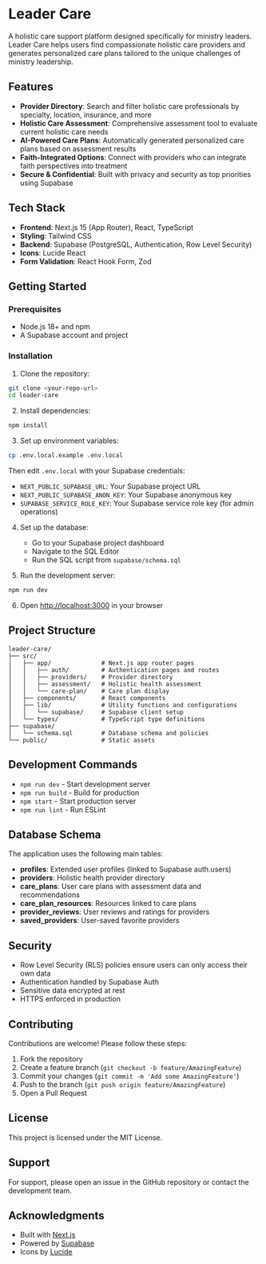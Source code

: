 # Leader Care

A holistic care support platform designed specifically for ministry leaders. Leader Care helps users find compassionate holistic care providers and generates personalized care plans tailored to the unique challenges of ministry leadership.

## Features

- **Provider Directory**: Search and filter holistic care professionals by specialty, location, insurance, and more
- **Holistic Care Assessment**: Comprehensive assessment tool to evaluate current holistic care needs
- **AI-Powered Care Plans**: Automatically generated personalized care plans based on assessment results
- **Faith-Integrated Options**: Connect with providers who can integrate faith perspectives into treatment
- **Secure & Confidential**: Built with privacy and security as top priorities using Supabase

## Tech Stack

- **Frontend**: Next.js 15 (App Router), React, TypeScript
- **Styling**: Tailwind CSS
- **Backend**: Supabase (PostgreSQL, Authentication, Row Level Security)
- **Icons**: Lucide React
- **Form Validation**: React Hook Form, Zod

## Getting Started

### Prerequisites

- Node.js 18+ and npm
- A Supabase account and project

### Installation

1. Clone the repository:
```bash
git clone <your-repo-url>
cd leader-care
```

2. Install dependencies:
```bash
npm install
```

3. Set up environment variables:
```bash
cp .env.local.example .env.local
```

Then edit `.env.local` with your Supabase credentials:
- `NEXT_PUBLIC_SUPABASE_URL`: Your Supabase project URL
- `NEXT_PUBLIC_SUPABASE_ANON_KEY`: Your Supabase anonymous key
- `SUPABASE_SERVICE_ROLE_KEY`: Your Supabase service role key (for admin operations)

4. Set up the database:
   - Go to your Supabase project dashboard
   - Navigate to the SQL Editor
   - Run the SQL script from `supabase/schema.sql`

5. Run the development server:
```bash
npm run dev
```

6. Open [http://localhost:3000](http://localhost:3000) in your browser

## Project Structure

```
leader-care/
├── src/
│   ├── app/              # Next.js app router pages
│   │   ├── auth/         # Authentication pages and routes
│   │   ├── providers/    # Provider directory
│   │   ├── assessment/   # Holistic health assessment
│   │   └── care-plan/    # Care plan display
│   ├── components/       # React components
│   ├── lib/              # Utility functions and configurations
│   │   └── supabase/     # Supabase client setup
│   └── types/            # TypeScript type definitions
├── supabase/
│   └── schema.sql        # Database schema and policies
└── public/               # Static assets
```

## Development Commands

- `npm run dev` - Start development server
- `npm run build` - Build for production
- `npm start` - Start production server
- `npm run lint` - Run ESLint

## Database Schema

The application uses the following main tables:

- **profiles**: Extended user profiles (linked to Supabase auth.users)
- **providers**: Holistic health provider directory
- **care_plans**: User care plans with assessment data and recommendations
- **care_plan_resources**: Resources linked to care plans
- **provider_reviews**: User reviews and ratings for providers
- **saved_providers**: User-saved favorite providers

## Security

- Row Level Security (RLS) policies ensure users can only access their own data
- Authentication handled by Supabase Auth
- Sensitive data encrypted at rest
- HTTPS enforced in production

## Contributing

Contributions are welcome! Please follow these steps:

1. Fork the repository
2. Create a feature branch (`git checkout -b feature/AmazingFeature`)
3. Commit your changes (`git commit -m 'Add some AmazingFeature'`)
4. Push to the branch (`git push origin feature/AmazingFeature`)
5. Open a Pull Request

## License

This project is licensed under the MIT License.

## Support

For support, please open an issue in the GitHub repository or contact the development team.

## Acknowledgments

- Built with [Next.js](https://nextjs.org/)
- Powered by [Supabase](https://supabase.com/)
- Icons by [Lucide](https://lucide.dev/)
